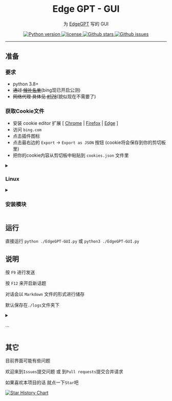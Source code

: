 <div align="center">

  # Edge GPT - GUI

<p align="center">
  为 <a href="https://github.com/acheong08/EdgeGPT">EdgeGPT</a> 写的 GUI
</p>

<p align="center">
    <a href="https://www.python.org">
        <img alt="Python version" src="https://img.shields.io/badge/python-3.8+-blue">
    </a>
    <a href="https://opensource.org/license/gpl-3-0/">
        <img alt="license" src="https://img.shields.io/badge/license-GPL3.0-blue">
    </a>
    <a href="https://github.com/cueavyqwp/EdgeGPT-GUI">
        <img alt="Github stars" src="https://img.shields.io/github/stars/cueavyqwp/EdgeGPT-GUI?color=blue">
    </a>
    <a href="https://github.com/cueavyqwp/EdgeGPT-GUI">
        <img alt="Github issues" src="https://img.shields.io/github/issues/cueavyqwp/EdgeGPT-GUI?color=blue">
    </a>

</p>

</div>

---

## 准备

### 要求

- python 3.8+
- ~~通过 [候补名单](http://bing.com/chat)~~(bing现已开启公测)
- ~~网络代理 具体见 [#178](https://github.com/acheong08/EdgeGPT/issues/178)~~(貌似现在不需要了)

### 获取Cookie文件

- 安装 cookie editor 扩展 [ [Chrome](https://chrome.google.com/webstore/detail/cookie-editor/hlkenndednhfkekhgcdicdfddnkalmdm) | [Firefox](https://addons.mozilla.org/en-US/firefox/addon/cookie-editor/) | [Edge](https://microsoftedge.microsoft.com/addons/detail/cookieeditor/neaplmfkghagebokkhpjpoebhdledlf) ]
- 访问 `bing.com`
- 点击插件图标
- 点击最右边的 `Export` -> `Export as JSON` 按钮 (cookie将会保存到你的剪切板里)
- 把你的cookie内容从剪切板中粘贴到 `cookies.json` 文件里

<details>

<summary>

### Linux

</summary>

安装`tkinter` `sudo apt install python3-tk`

安装`pip` `sudo apt install python3-pip`

</details>

<details>

<summary>

### 安装模块

</summary>

- 按理来说运行程序时会自动下载缺失模块
- 当然 你也可以输入 `pip install -r ./requirements.txt` 来主动安装

</details>

## 运行

直接运行 `python ./EdgeGPT-GUI.py` 或 `python3 ./EdgeGPT-GUI.py`

## 说明

按 `F9` 进行发送

按 `F12` 来开启新话题

对话会以 `Markdown` 文件的形式进行储存

默认保存在`./logs`文件夹下

<details>

<summary>

...

</summary>

>~~因代理的问题 所以可能会暂停更新~~

>~~项目已寄 欢迎烧纸~~

项目正常更新

</details>

## 其它

目前界面可能有些问题

欢迎来到`Issues`提交问题 或 到`Pull requests`提交合并请求

如果喜欢本项目的话 就点一下`Star`吧

[![Star History Chart](https://api.star-history.com/svg?repos=cueavy/EdgeGPT-GUI&type=Date)](https://star-history.com/#cueavy/EdgeGPT-GUI&Date)

